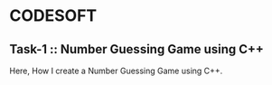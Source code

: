 # CODESOFT

## Task-1 :: Number Guessing Game using C++
Here, How I create a Number Guessing Game using C++.
